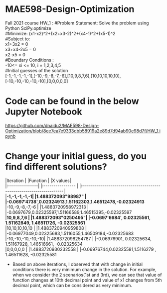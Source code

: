 # MAE598-Design-Optimization
Fall 2021 course
HW_1 : 
#Problem Statement: Solve the problem using Python SciPy.optimize
<br>
#Minimize: (x1-x2)^2+(x2+x3-2)^2+(x4-1)^2+(x5-1)^2
<br>
#Subject to:<br>
             x1+3x2 = 0 <br>
             x3+x4-2x5 = 0 <br>
             x2-x5 = 0 <br>
#Boundary Conditions : <br>
-10<= xi <= 10, i = 1,2,3,4,5 <br>
#Initial guesses of the solution <br>
[-1,-1,-1,-1,-1],[-10,-9,-8,-7,-6],[10,9,8,7,6],[10,10,10,10,10],[-10,-10,-10,-10,-10],[0,0,0,0,0]

# Code can be found in the below Jupyter Notebook
https://github.com/dnaidu2/MAE598-Design-Optimization/blob/8ee7ea7e9333dbb58919a2e89d7d94ab90e98d7f/HW_1.ipynb

# Change your initial guess, do you find different solutions?

|Iteration       |	      |Function            |      |X values| <br>
|:---------------|        |:----------------   |      |:--------------------------------------------------------------------|  
|__-1,-1,-1,-1,-1|	      |1.488372093"98987"  |      |-0.0697'4738',0.02324913,1.51162303,1.46512478,-0.02324913__ <br>
|-10,-9,-8,-7,-6 |        |1.4883720958972313  |      |-0.0697679,0.02325597,1.51166589,1.46515395,-0.02325597 <br>
|__10,9,8,7,6	 |        |1.488372093"0250495"|      |-0.0697'6684', 0.02325561,  1.51162849,  1.46511726, -0.02325561__ <br>
|10,10,10,10,10	 |        |1.4883720940959808  |      |-0.06977049,0.02325683,1.5116055,1.46509184,-0.02325683 <br>
|-10,-10,-10,-10,-10|	  |1.488372098254787   |      |-0.06976901,  0.02325634,  1.51167928,  1.46516661, -0.02325634 <br>
|0,0,0,0,0	     |        |1.4883720930232558  |      |-0.06976744,0.02325581,1.5116279 ,  1.46511628, -0.02325581 <br>

- Based on above iterations, I observed that with change in initial conditions there is very minimum change in the solution.
For example, when we consider the 2 scenarios(1st and 3rd), we can see that value of function changes at 10th decimal point and value of x1 changes from 5th decimal point, which can be considered as very minimum. 
